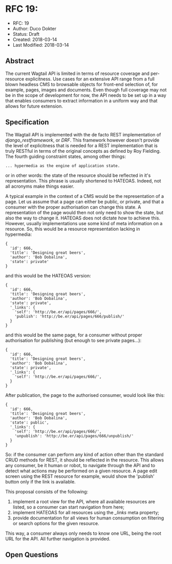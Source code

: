 # RFC 19: 

* RFC: 19
* Author: Duco Dokter
* Status: Draft
* Created: 2018-03-14
* Last Modified: 2018-03-14

## Abstract

The current Wagtail API is limited in terms of resource coverage and
per-resource explicitness. Use cases for an extensive API range from a
full blown headless CMS to browsable objects for front-end selection
of, for example, pages, images and documents. Even though full
coverage may not be in the scope of development for now, the API needs
to be set up in a way that enables consumers to extract information in
a uniform way and that allows for future extension.


## Specification

The Wagtail API is implemented with the de facto REST implementation
of _django\_restframework_, or _DRF_. This framework however doesn't
provide the level of explicitness that is needed for a REST
implementation that is truly RESTful in terms of the original concepts
as defined by Roy Fielding. The fourth guiding constraint states,
among other things:

    ... hypermedia as the engine of application state.

or in other words: the state of the resource should be reflected in
it's representation. This phrase is usually shortened to
HATEOAS. Indeed, not all acronyms make things easier.

A typical example in the context of a CMS would be the representation
of a page. Let us assume that a page can either be public, or private,
and that a consumer with the proper authorisation can change this
state.  A representation of the page would then not only need to show
the state, but also the way to change it. HATEOAS does not dictate
*how* to achieve this. However, usually implementations use some kind
of meta information on a resource. So, this would be a resource representation
lacking in hypermedia:

    {
      'id': 666,
      'title': 'Designing great beers',
      'author': 'Bob Dobalina',
      'state': private'
    }

and this would be the HATEOAS version:

    {
      'id': 666,
      'title': 'Designing great beers',
      'author': 'Bob Dobalina',
      'state': private',
      '_links': {
        'self': 'http://be.er/api/pages/666/',
        'publish': 'http://be.er/api/pages/666/publish/'
      }
    }

and this would be the same page, for a consumer without proper
authorisation for publishing (but enough to see private pages...):

    {
      'id': 666,
      'title': 'Designing great beers',
      'author': 'Bob Dobalina',
      'state': private',
      '_links': {
        'self': 'http://be.er/api/pages/666/',
      }
    }

After publication, the page to the authorised consumer, would look like this:

    {
      'id': 666,
      'title': 'Designing great beers',
      'author': 'Bob Dobalina',
      'state': public',
      '_links': {
        'self': 'http://be.er/api/pages/666/',
        'unpublish': 'http://be.er/api/pages/666/unpublish/'
      }
    }

So: if the consumer can perform any kind of action other than the
standard CRUD methods for REST, it should be reflected in the
resource. This allows any consumer, be it human or robot, to navigate
through the API and to detect what actions may be performed on a given
resource. A page edit screen using the REST resource for example,
would show the 'publish' button only if the link is available.

This proposal consists of the following:

  1. implement a root view for the API, where all available resources
     are listed, so a consumer can start navigation from here;
  2. implement HATEOAS for all resources using the *_links* meta property;
  3. provide documentation for all views for human consumption on filtering
     or search options for the given resource.

This way, a consumer always only needs to know one URL, being the root
URL for the API. All further navigation is provided.


## Open Questions
